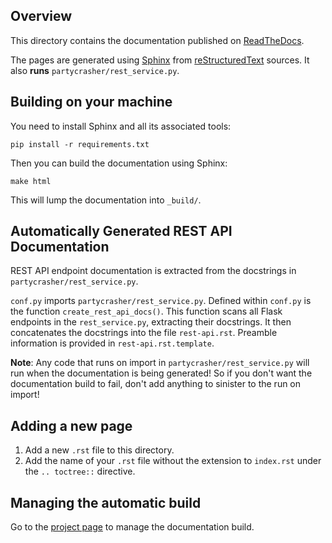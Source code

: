 Overview
--------

This directory contains the documentation published on [ReadTheDocs].

The pages are generated using [Sphinx] from [reStructuredText] sources.
It also **runs** `partycrasher/rest_service.py`.

[ReadTheDocs]: https://partycrasher.rtfd.io/
[Sphinx]: http://www.sphinx-doc.org/en/1.4.8/
[ReStructuredText]: http://docutils.sourceforge.net/rst.html

Building on your machine
------------------------

You need to install Sphinx and all its associated tools:

    pip install -r requirements.txt

Then you can build the documentation using Sphinx:

    make html

This will lump the documentation into `_build/`.


Automatically Generated REST API Documentation
----------------------------------------------

REST API endpoint documentation is extracted from the docstrings in
`partycrasher/rest_service.py`.

`conf.py` imports `partycrasher/rest_service.py`. Defined within
`conf.py` is the function `create_rest_api_docs()`. This function scans
all Flask endpoints in the `rest_service.py`, extracting their
docstrings. It then concatenates the docstrings into the file
`rest-api.rst`. Preamble information is provided in
`rest-api.rst.template`.

**Note**: Any code that runs on import in `partycrasher/rest_service.py`
will run when the documentation is being generated! So if you don't want
the documentation build to fail, don't add anything to sinister to the
run on import!


Adding a new page
-----------------

1. Add a new `.rst` file to this directory.
2. Add the name of your `.rst` file without the extension to
   `index.rst` under the `.. toctree::` directive.


Managing the automatic build
----------------------------

Go to the [project page] to manage the documentation build.

[project page]: https://readthedocs.org/projects/partycrasher/
